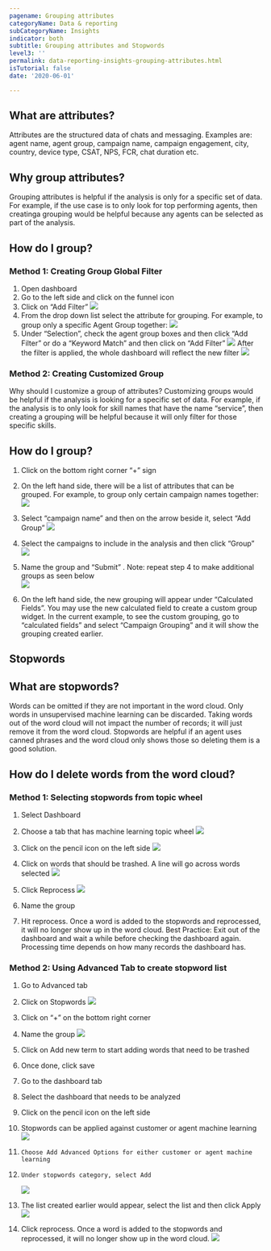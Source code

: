 ```yaml
---
pagename: Grouping attributes
categoryName: Data & reporting
subCategoryName: Insights
indicator: both
subtitle: Grouping attributes and Stopwords
level3: ''
permalink: data-reporting-insights-grouping-attributes.html
isTutorial: false
date: '2020-06-01'

---
```


## What are attributes?
Attributes are the structured data of chats and messaging. Examples are: agent name, agent group, campaign name, campaign engagement, city, country, device type, CSAT, NPS, FCR, chat duration etc. 
 
## Why group attributes?
Grouping attributes is helpful if the analysis is only for a specific set of data. For example, if the use case is to only look for top performing agents, then creatinga grouping would be helpful because any agents can be selected as part of the analysis. 

## How do I group?
### Method 1: Creating Group Global Filter
1.	Open dashboard
2.	Go to the left side and click on the funnel icon 
3.	Click on “Add Filter” 
   ![](img/grouping-attributes-insights2.png)
4.	From the drop down list select the attribute for grouping. For example, to group only a specific Agent Group together:
    ![](img/grouping-attributes-insights3.png)
5.	Under “Selection”, check the agent group boxes and then click “Add Filter” or do a “Keyword Match” and then click on “Add Filter”
      ![](img/grouping-attributes-insights4.png)
After the filter is applied, the whole dashboard will reflect the new filter
 ![](img/grouping-attributes-insights5.png)

### Method 2: Creating Customized Group
Why should I customize a group of attributes?
Customizing groups would be helpful if the analysis is looking for a specific set of data. For example, if the analysis is to only look for skill names that have the name “service”, then creating a grouping will be helpful because it will only filter for those specific skills.  

## How do I group? 
1.	Click on the bottom right corner “+” sign

2.	On the left hand side, there will be a list of attributes that can be grouped. For example, to group only certain campaign names together:
   ![](img/grouping-attributes-insights6.png)
   
3.	Select “campaign name” and then on the arrow beside it, select “Add Group”
      ![](img/grouping-attributes-insights7.png)
      
4.	Select the campaigns to include in the analysis and then click “Group”
     ![](img/grouping-attributes-insights8.png)

5.	Name the group and “Submit” . Note: repeat step 4 to make additional groups as seen below  
    ![](img/grouping-attributes-insights9.png)

6.	On the left hand side, the new grouping will appear under “Calculated Fields”. You may use the new calculated field to create a custom group widget. In the current example, to see the custom grouping, go to “calculated fields” and select “Campaign Grouping” and it will show the grouping created earlier. 

## Stopwords
## What are stopwords?
Words can be omitted if they are not important in the word cloud. Only words in unsupervised machine learning can be discarded. Taking words out of the word cloud will not impact the number of records; it will just remove it from the word cloud. Stopwords are helpful if an agent uses canned phrases and the word cloud only shows those so deleting them is a good solution. 

## How do I delete words from the word cloud?
### Method 1: Selecting stopwords from topic wheel
1)	Select Dashboard 

2)	Choose a tab that has machine learning topic wheel
  ![](img/stopwords-insights1.png) 
3)	Click on the pencil icon on the left side 
  ![](img/stopwords-insights2.png)
4)	Click on words that should be trashed. A line will go across words selected
  ![](img/stopwords-insights3.png)
5)	Click Reprocess
 ![](img/stopwords-insights4.png)
 
6)	Name the group <br/>
7)	Hit reprocess. Once a word is added to the stopwords and reprocessed, it will no longer show up in the word cloud. 
Best Practice: Exit out of the dashboard and wait a while before checking the dashboard again. Processing time depends on how many records the dashboard has. 
 
### Method 2: Using Advanced Tab to create stopword list
1)	Go to Advanced tab

2)	Click on Stopwords
  ![](img/stopwords-insights5.png)

3)	Click on “+” on the bottom right corner

4)	Name the group
  ![](img/stopwords-insights6.png)

5)	Click on Add new term to start adding words that need to be trashed

6)	Once done, click save

7) 	Go to the dashboard tab

8) 	Select the dashboard that needs to be analyzed

9) 	Click on the pencil icon on the left side

10)	 Stopwords can be applied against customer or agent machine learning 
   ![](img/stopwords-insights7.png)

11) 	Choose Add Advanced Options for either customer or agent machine learning

12) 	Under stopwords category, select Add
    ![](img/stopwords-insights8.png)

13)	The list created earlier would appear, select the list and then click Apply
     ![](img/stopwords-insights9.png)

14)	Click reprocess. Once a word is added to the stopwords and reprocessed, it will no longer show up in the word cloud.
    ![](img/stopwords-insights10.png)
